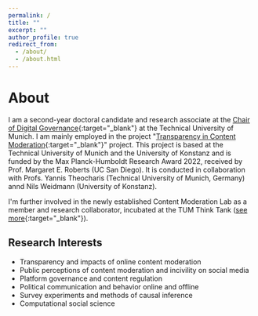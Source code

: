 ```yaml
---
permalink: /
title: ""
excerpt: ""
author_profile: true
redirect_from: 
  - /about/
  - /about.html
---
```



# About


I am a second-year doctoral candidate and research associate at the [Chair of Digital Governance](https://www.hfp.tum.de/en/digitalgovernance/home/){:target="_blank"} at the Technical University of Munich. I am mainly employed in the project "[Transparency in Content Moderation](https://www.tum.de/en/news-and-events/all-news/press-releases/details/analyse-des-verhaltens-von-social-media-plattformen){:target="_blank"}" project. This project is based at the Technical University of Munich and the University of Konstanz and is funded by the Max Planck-Humboldt Research Award 2022, received by Prof. Margaret E. Roberts (UC San Diego). It is conducted in collaboration with Profs. Yannis Theocharis (Technical University of Munich, Germany) annd Nils Weidmann (University of Konstanz). 

I'm further involved in the newly established Content Moderation Lab as a member and research collaborator, incubated at the TUM Think Tank ([see more](https://tumthinktank.de/project/content-moderation-lab/){:target="_blank"}).





## Research Interests


* Transparency and impacts of online content moderation
* Public perceptions of content moderation and incivility on social media
* Platform governance and content regulation
* Political communication and behavior online and offline
* Survey experiments and methods of causal inference
* Computational social science




